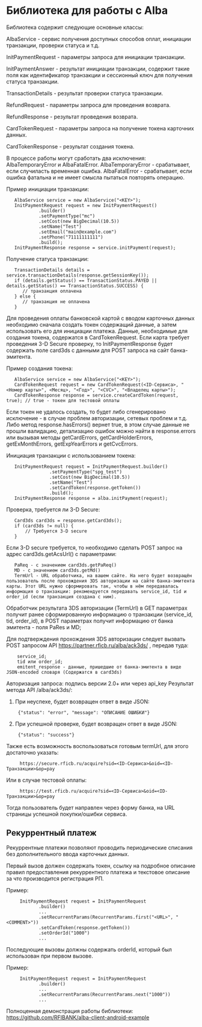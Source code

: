 Библиотека для работы c Alba
=============

Библиотека содержит следующие основные классы:

AlbaService - сервис получения доступных способов оплат, инициации транзакции, проверки статуса и т.д.

InitPaymentRequest - параметры запроса для инициации транзакции.

InitPaymentAnswer - результат инициации транзакции, содержит такие поля как идентификатор транзакции и сессионный ключ для получения статуса транзакции.

TransactionDetails - результат проверки статуса транзакции.

RefundRequest - параметры запроса для проведения возврата.

RefundResponse - результат проведения возврата.

CardTokenRequest - параметры запроса на получение токена карточних данных.

CardTokenResponse - результат создания токена.

В процессе работы могут сработать два исключения: AlbaTemporaryError и AlbaFatalError.
AlbaTemporaryError - срабатывает, если случиласть временная ошибка.
AlbaFatalError - срабатывает, если ошибка фатальна и не имеет смысла пытаться повторять операцию.


Пример инициации транзакции:

       AlbaService service = new AlbaService("<KEY>");
       InitPaymentRequest request = new InitPaymentRequest()
                .builder()
                .setPaymentType("mc")
                .setCost(new BigDecimal(10.5))
                .setName("Test")
                .setEmail("main@example.com")
                .setPhone("71111111111")
                .build();
       InitPaymentResponse response = service.initPayment(request);

Получение статуса транзакции:

       TransactionDetails details = service.transactionDetails(response.getSessionKey());
       if (details.getStatus() == TransactionStatus.PAYED || details.getStatus() == TransactionStatus.SUCCESS) {
          // транзакция оплачена
       } else {
          // транзакция не оплачена
       }

Для проведения оплаты банковской картой с вводом карточных данных необходимо сначала создать токен содержащий данные,
а затем использовать его для инициации платежа. Данные, необходимые для создания токена, содержатся в CardTokenRequest.
Если карта требует проведения 3-D Secure проверку, то InitPaymentResponse будет содержать поле card3ds с данными
для POST запроса на сайт банка-эмитента.

Пример создания токена:

       AlbaService service = new AlbaService("<KEY>");
       CardTokenRequest request = new CardTokenRequest(<ID-Сервиса>, "<Номер карты>", <Месяц>, "<Год>", "<CVC>", "<Владелец карты>");
       CardTokenResponse response = service.createCardToken(request, true); // true - токен для тестовой оплаты

Если токен не удалось создать, то будет либо сгенерировано исключение - в случае проблем авторизации, сетевых проблем и т.д.
Либо метод response.hasErrors() вернет true, в этом случае данные не прошли валидацию,
детализацию ошибок можно найти в response.errors
или вызывая методы getCardErrors, getCardHolderErrors, getExMonthErrors, getExpYearErrors и getCvcErrors.


Инициация транзакции с использованием токена:

       InitPaymentRequest request = InitPaymentRequest.builder()
                    .setPaymentType("spg_test")
                    .setCost(new BigDecimal(10.5))
                    .setName("Test")
                    .setCardToken(response.getToken())
                    .build();
       InitPaymentResponse response = alba.initPayment(request);

Проверка, требуется ли 3-D Secure:

       Card3ds card3ds = response.getCard3ds();
       if (card3ds != null) {
           // Требуется 3-D secure
       }

Если 3-D secure требуется, то необходимо сделать POST запрос на адрес card3ds.getAcsUrl()
с параметрами:

       PaReq - с значением card3ds.getPaReq()
       MD - с значением card3ds.getMd()
       TermUrl - URL обработчика, на вашем сайте. На него будет возвращён пользователь после прохождения 3DS авторизации на сайте банка-эмитента карты. Этот URL нужно сформировать так, чтобы в нём передавалась информация о транзакции: рекомендуется передавать service_id, tid и order_id (если транзакция создана с ним).

Обработчик результата 3DS авторизации (TermUrl) в GET параметрах получит ранее сформированную информацию о транзакции (service_id, tid, order_id), в POST параметрах получит информацию от банка эмитента - поля PaRes и MD;

Для подтверждения прохождения 3DS авторизации следует вызвать POST запросом API https://partner.rficb.ru/alba/ack3ds/ , передав туда:

        service_id;
        tid или order_id;
        emitent_response - данные, пришедшие от банка-эмитента в виде JSON-encoded словаря (Содержатся в card3ds)

Авторизация запроса: подпись версии 2.0+ или через api_key
Результат метода API /alba/ack3ds/:

1. При неуспехе, будет возвращен ответ в виде JSON:

        {"status": "error", "message": "ОПИСАНИЕ ОШИБКИ"}

2. При успешной проверке, будет возвращен ответ в виде JSON:

        {"status": "success"}


Также есть возможность воспользоваться готовым termUrl, для этого достаточно указать:

         https://secure.rficb.ru/acquire?sid=<ID-Сервиса>&oid=<ID-Транзакции>&op=pay

Или в случае тестовой оплаты:

         https://test.rficb.ru/acquire?sid=<ID-Сервиса>&oid=<ID-Транзакции>&op=pay

Тогда пользователь будет направлен через форму банка, на URL страницы успешной покупки/ошибки сервиса.

Рекуррентный платеж
-------------

Рекуррентные платежи позволяют проводить периодические списания без дополнительного ввода карточных данных.

Первый вызов должен содержать токен, ссылку на подробное описание правил предоставления рекуррентного платежа и
текстовое описание за что производится регистрация РП.

Пример:

         InitPaymentRequest request = InitPaymentRequest
                .builder()
                ...
                .setRecurrentParams(RecurrentParams.first("<URL>", "<COMMENT>"))
                .setCardToken(response.getToken())
                .setOrderId("1000")
                ...

Последующие вызовы должны содержать orderId, который был использован при первом вызове.

Пример:

         InitPaymentRequest request = InitPaymentRequest
                .builder()
                ...
                .setRecurrentParams(RecurrentParams.next("1000"))
                ...

Полноценная демонстрация работы библиотеки: https://github.com/RFIBANK/alba-client-android-example

